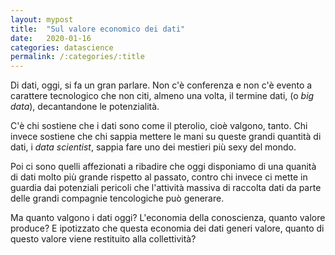 ```yaml
---
layout: mypost
title:  "Sul valore economico dei dati"
date:   2020-01-16
categories: datascience
permalink: /:categories/:title
---
```


Di dati, oggi, si fa un gran parlare. Non c'è conferenza e non c'è evento a carattere tecnologico che non citi, almeno una volta, il termine dati, (o _big data_), decantandone le potenzialità.

C'è chi sostiene che i dati sono come il pterolio, cioè valgono, tanto. Chi invece sostiene che chi sappia mettere le mani su queste grandi quantità di dati, i _data scientist_, sappia fare uno dei mestieri più sexy del mondo.

Poi ci sono quelli affezionati a ribadire che oggi disponiamo di una quanità di dati molto più grande rispetto al passato, contro chi invece ci mette in guardia dai potenziali pericoli che l'attività massiva di raccolta dati da parte delle grandi compagnie tencologiche può generare.

Ma quanto valgono i dati oggi? L'economia della conoscienza, quanto valore produce? E ipotizzato che questa economia dei dati generi valore, quanto di questo valore viene restituito alla collettività?

[TedTalk]: https://www.youtube.com/watch?v=qrhRfPY4F4w&t=4s
[TedxMadridLink]: http://www.tedxmadrid.com/
[JoseCansado]: https://www.linkedin.com/in/josemiguelcansado/?originalSubdomain=es
